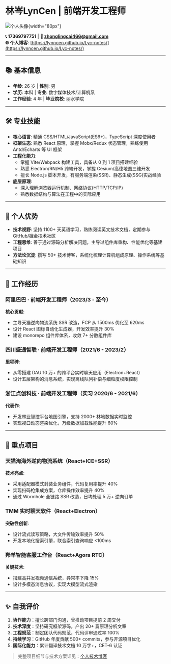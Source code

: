 # 林岑LynCen | 前端开发工程师

![个人头像](../public/LynnCenLogo.png){width="80px"}

**📞 17369797751** | **📧 zhonglingcai466@gmail.com**  
**🌐 个人博客**: [https://lynncen.github.io/Lyc-notes/](https://lynncen.github.io/Lyc-notes/)  

---

## 📚 基本信息
- **年龄**: 26 岁 | **性别**: 男  
- **学历**: 本科 | **专业**: 数字媒体技术/计算机系  
- **工作经验**: 4 年 | **毕业院校**: 丽水学院  

---

## 🛠 专业技能
- **核心语言**: 精通 CSS/HTML/JavaScript(ES6+)，TypeScript 深度使用者  
- **框架生态**: 熟悉 React 原理，掌握 Mobx/Redux 状态管理，熟练使用 Antd/Echarts 等 UI 框架  
- **工程化能力**:  
  - 掌握 Vite/Webpack 构建工具，具备从 0 到 1 项目搭建经验  
  - 熟悉 Electron/RN/H5 跨端开发，掌握 Cesium/高德地图三维开发  
  - 擅长 Node.js 脚本开发，有服务端渲染(SSR)、静态生成(SSG)实战经验  
- **底层原理**:  
  - 深入理解浏览器运行机制、网络协议(HTTP/TCP/IP)  
  - 熟悉数据结构与算法在工程中的实际应用  

---

## 🌟 个人优势
- **技术视野**: 坚持 1100+ 天英语学习，熟练阅读英文技术文档，定期参与 GitHub/掘金技术社区  
- **工程思维**: 善于通过源码分析解决问题，主导过组件库重构、性能优化等基建项目  
- **方法论沉淀**: 撰写 50+ 技术博客，系统化梳理计算机组成原理、操作系统等基础知识  

---

## 💼 工作经历

### 阿里巴巴 · 前端开发工程师（2023/3 - 至今）
**核心贡献**:  
- 主导天猫逆向物流系统 SSR 改造，FCP 从 1500ms 优化至 620ms  
- 设计 React 图标自动化生成器，开发效率提升 30%  
- 建设 monorepo 组件库体系，收敛 7+ 分散组件库  

### 四川盛通智联 · 前端开发工程师（2021/6 - 2023/2）
**里程碑**:  
- 从零搭建 DAU 10 万+ 的跨平台实时聊天应用（Electron+React）  
- 设计五层架构的消息系统，实现离线队列补偿与细粒度权限控制  

### 浙江点创科技 · 前端开发工程师（实习 2020/6 - 2021/6）
**代表作**:  
- 开发林业智控平台地图引擎，支持 2000+ 林地数据实时监控  
- 实现视口动态渲染优化，万级数据加载性能提升 60%  

---

## 🚀 重点项目

### 天猫淘海外逆向物流系统（React+ICE+SSR）
**技术亮点**:  
- 采用适配器模式封装业务组件，代码复用率提升 40%  
- 实现扫码枪集成方案，仓库操作效率提升 40%  
- 通过 Wormhole 全链路 SSR 改造，日均处理 5 万+ 逆向订单  

### TMM 实时聊天软件（React+Electron）
**突破性创新**:  
- 设计流式读写策略，大文件传输效率提升 50%  
- 开发本地化搜索引擎，联合索引查询响应 <100ms  

### 羚羊智能客服工作台（React+Agora RTC）
**关键技术**:  
- 搭建高并发视频通信系统，异常率下降 15%  
- 设计多模态消息协议，实现大模型流式渲染  

---

## ✨ 自我评价
1. **协作能力**：擅长跨部门沟通，曾推动项目提前 2 周交付  
2. **技术深度**：坚持研究框架源码，产出 20+ 篇原理分析文章  
3. **工程规范**：制定团队代码规范，代码评审通过率 100%  
4. **持续学习**：GitHub 年度贡献 500+ commits，参与开源项目优化  
5. **国际化能力**：累计翻译技术文档 10 万字+，CET-6 认证  

> 完整项目细节与技术方案详见：[个人技术博客](https://lynncen.github.io/Lyc-notes/)